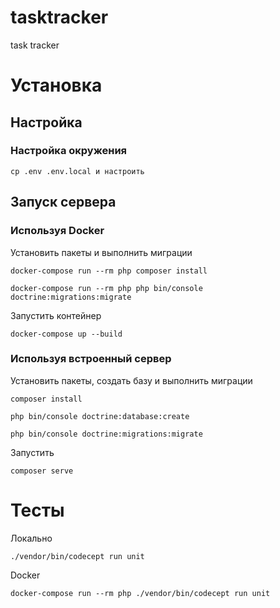 # tasktracker
task tracker

# Установка

## Настройка

### Настройка окружения

    cp .env .env.local и настроить

## Запуск сервера

### Используя Docker

Установить пакеты и выполнить миграции

    docker-compose run --rm php composer install
    
    docker-compose run --rm php php bin/console doctrine:migrations:migrate

Запустить контейнер

    docker-compose up --build

### Используя встроенный сервер

Установить пакеты, создать базу и выполнить миграции

    composer install

    php bin/console doctrine:database:create

    php bin/console doctrine:migrations:migrate

Запустить

    composer serve



# Тесты

Локально

    ./vendor/bin/codecept run unit

Docker

    docker-compose run --rm php ./vendor/bin/codecept run unit
